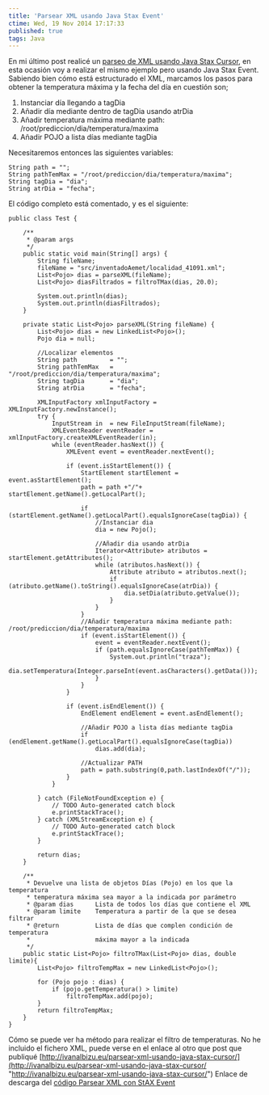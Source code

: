 ```yaml
---
title: 'Parsear XML usando Java Stax Event'
ctime: Wed, 19 Nov 2014 17:17:33
published: true
tags: Java
---
```


En mi último post realicé un [parseo de XML usando Java Stax Cursor](http://ivanalbizu.eu/parsear-xml-usando-java-stax-cursor/ "Enlace a entrada: parseo de XML usando Java Stax Cursor"), en esta ocasión voy a realizar el mismo ejemplo pero usando Java Stax Event. Sabiendo bien cómo está estructurado el XML, marcamos los pasos para obtener la temperatura máxima y la fecha del día en cuestión son;

1.  Instanciar día llegando a tagDia
2.  Añadir día mediante dentro de tagDia usando atrDia
3.  Añadir temperatura máxima mediante path: /root/prediccion/dia/temperatura/maxima
4.  Añadir POJO a lista días mediante tagDia

Necesitaremos entonces las siguientes variables:

```
String path = "";
String pathTemMax = "/root/prediccion/dia/temperatura/maxima";
String tagDia = "dia";
String atrDia = "fecha";
```

El código completo está comentado, y es el siguiente:

```
public class Test {

	/**
	 * @param args
	 */
	public static void main(String[] args) {
		String fileName;
		fileName = "src/inventadoAemet/localidad_41091.xml";
		List<Pojo> dias = parseXML(fileName);
		List<Pojo> diasFiltrados = filtroTMax(dias, 20.0);
		
		System.out.println(dias);
		System.out.println(diasFiltrados);
	}
		
	private static List<Pojo> parseXML(String fileName) {
		List<Pojo> dias = new LinkedList<Pojo>();
		Pojo dia = null;
		
		//Localizar elementos
		String path			= "";
		String pathTemMax	= "/root/prediccion/dia/temperatura/maxima";
		String tagDia		= "dia";
		String atrDia		= "fecha";
		
		XMLInputFactory xmlInputFactory = XMLInputFactory.newInstance();
		try {
			InputStream in  = new FileInputStream(fileName);
			XMLEventReader eventReader = xmlInputFactory.createXMLEventReader(in);
			while (eventReader.hasNext()) {
				XMLEvent event = eventReader.nextEvent();
				
				if (event.isStartElement()) {
					StartElement startElement = event.asStartElement();
					path = path +"/"+ startElement.getName().getLocalPart();

					if (startElement.getName().getLocalPart().equalsIgnoreCase(tagDia)) {
						//Instanciar dia
						dia = new Pojo();
						
						//Añadir dia usando atrDia
						Iterator<Attribute> atributos = startElement.getAttributes();
						while (atributos.hasNext()) {
							Attribute atributo = atributos.next();
							if (atributo.getName().toString().equalsIgnoreCase(atrDia)) {
								dia.setDia(atributo.getValue());
							}
						}
					}
					//Añadir temperatura máxima mediante path: /root/prediccion/dia/temperatura/maxima
					if (event.isStartElement()) {
						event = eventReader.nextEvent();
						if (path.equalsIgnoreCase(pathTemMax)) {
							System.out.println("traza");
							dia.setTemperatura(Integer.parseInt(event.asCharacters().getData()));
						}
					}
				}
				
				if (event.isEndElement()) {
					EndElement endElement = event.asEndElement();
					
					//Añadir POJO a lista días mediante tagDia
					if (endElement.getName().getLocalPart().equalsIgnoreCase(tagDia))
						dias.add(dia);

					//Actualizar PATH 
					path = path.substring(0,path.lastIndexOf("/"));
				}
			}
			
		} catch (FileNotFoundException e) {
			// TODO Auto-generated catch block
			e.printStackTrace();
		} catch (XMLStreamException e) {
			// TODO Auto-generated catch block
			e.printStackTrace();
		}

		return dias;
	}

	/**
	 * Devuelve una lista de objetos Días (Pojo) en los que la temperatura
	 * temperatura máxima sea mayor a la indicada por parámetro
	 * @param dias		Lista de todos los días que contiene el XML
	 * @param limite	Temperatura a partir de la que se desea filtrar
	 * @return			Lista de días que complen condición de temperatura
	 * 					máxima mayor a la indicada
	 */
	public static List<Pojo> filtroTMax(List<Pojo> dias, double limite){
		List<Pojo> filtroTempMax = new LinkedList<Pojo>();

		for (Pojo pojo : dias) {
			if (pojo.getTemperatura() > limite)
				filtroTempMax.add(pojo);
		}
		return filtroTempMax;
	}
}
```

Cómo se puede ver ha método para realizar el filtro de temperaturas. No he incluido el fichero XML, puede verse en el enlace al otro que post que publiqué [http://ivanalbizu.eu/parsear-xml-usando-java-stax-cursor/](http://ivanalbizu.eu/parsear-xml-usando-java-stax-cursor/ "http://ivanalbizu.eu/parsear-xml-usando-java-stax-cursor/") Enlace de descarga del [código Parsear XML con StAX Event](https://db.tt/1Rnb9kID "Parsear XML con StAX event")